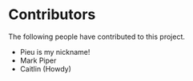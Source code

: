# Contributors

The following people have contributed to this project.

* Pieu is my nickname!
* Mark Piper
* Caitlin (Howdy)
